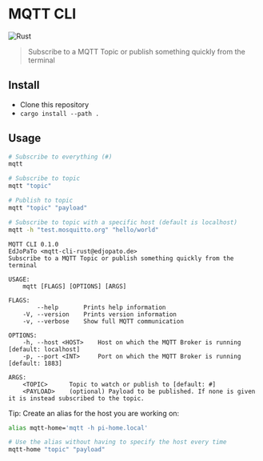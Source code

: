 # MQTT CLI
![Rust](https://github.com/EdJoPaTo/mqtt-cli/workflows/Rust/badge.svg)

> Subscribe to a MQTT Topic or publish something quickly from the terminal

## Install

- Clone this repository
- `cargo install --path .`

## Usage

```sh
# Subscribe to everything (#)
mqtt

# Subscribe to topic
mqtt "topic"

# Publish to topic
mqtt "topic" "payload"

# Subscribe to topic with a specific host (default is localhost)
mqtt -h "test.mosquitto.org" "hello/world"
```

```plaintext
MQTT CLI 0.1.0
EdJoPaTo <mqtt-cli-rust@edjopato.de>
Subscribe to a MQTT Topic or publish something quickly from the terminal

USAGE:
    mqtt [FLAGS] [OPTIONS] [ARGS]

FLAGS:
        --help       Prints help information
    -V, --version    Prints version information
    -v, --verbose    Show full MQTT communication

OPTIONS:
    -h, --host <HOST>    Host on which the MQTT Broker is running [default: localhost]
    -p, --port <INT>     Port on which the MQTT Broker is running [default: 1883]

ARGS:
    <TOPIC>      Topic to watch or publish to [default: #]
    <PAYLOAD>    (optional) Payload to be published. If none is given it is instead subscribed to the topic.
```

Tip: Create an alias for the host you are working on:
```bash
alias mqtt-home='mqtt -h pi-home.local'

# Use the alias without having to specify the host every time
mqtt-home "topic" "payload"
```
